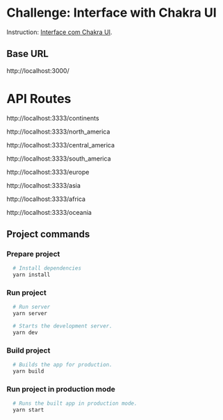 # Challenge: Interface with Chakra UI

Instruction: [Interface com Chakra UI](https://www.notion.so/Desafio-01-Interface-com-Chakra-UI-d1274f7fd7f54283b9173b7fd8003cc6).

## Base URL

http://localhost:3000/

# API Routes

http://localhost:3333/continents

http://localhost:3333/north_america

http://localhost:3333/central_america

http://localhost:3333/south_america

http://localhost:3333/europe

http://localhost:3333/asia

http://localhost:3333/africa

http://localhost:3333/oceania

## Project commands

### Prepare project

```bash
  # Install dependencies
  yarn install
```

### Run project

```bash
  # Run server
  yarn server

  # Starts the development server.
  yarn dev
```

### Build project

```bash
  # Builds the app for production.
  yarn build
```

### Run project in production mode

```bash
  # Runs the built app in production mode.
  yarn start
```